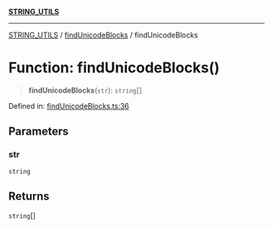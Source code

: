 [**STRING_UTILS**](../../README.md)

***

[STRING_UTILS](../../README.md) / [findUnicodeBlocks](../README.md) / findUnicodeBlocks

# Function: findUnicodeBlocks()

> **findUnicodeBlocks**(`str`): `string`[]

Defined in: [findUnicodeBlocks.ts:36](https://github.com/dailker/everyutil/blob/54be0bab567ca8e189c5982902c59f3b7981d51d/src/string/findUnicodeBlocks.ts#L36)

## Parameters

### str

`string`

## Returns

`string`[]
